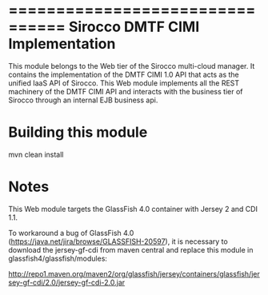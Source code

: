 ================================
Sirocco DMTF CIMI Implementation
================================

This module belongs to the Web tier of the Sirocco multi-cloud manager.
It contains the implementation of the DMTF CIMI 1.0 API that acts as the unified IaaS API of Sirocco.
This Web module implements all the REST machinery of the DMTF CIMI API and interacts with the business tier
of Sirocco through an internal EJB business api.

Building this module
====================

mvn clean install

Notes
=====
This Web module targets the GlassFish 4.0 container with Jersey 2 and CDI 1.1.

To workaround a bug of GlassFish 4.0 (https://java.net/jira/browse/GLASSFISH-20597), 
it is necessary to download the jersey-gf-cdi from maven central and replace this module in glassfish4/glassfish/modules:

http://repo1.maven.org/maven2/org/glassfish/jersey/containers/glassfish/jersey-gf-cdi/2.0/jersey-gf-cdi-2.0.jar





